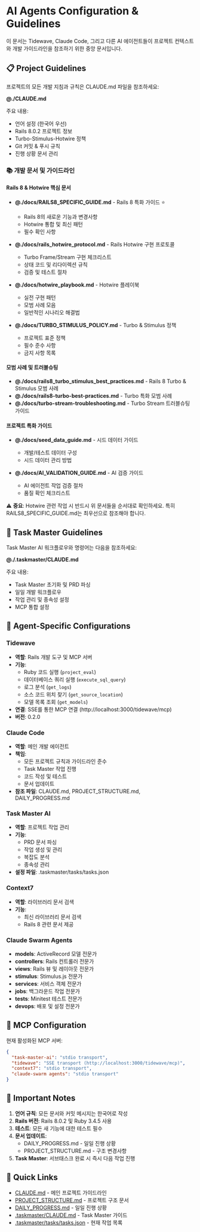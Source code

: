 # AI Agents Configuration & Guidelines

이 문서는 Tidewave, Claude Code, 그리고 다른 AI 에이전트들이 프로젝트 컨텍스트와 개발 가이드라인을 참조하기 위한 중앙 문서입니다.

## 📋 Project Guidelines

프로젝트의 모든 개발 지침과 규칙은 CLAUDE.md 파일을 참조하세요:

**@./CLAUDE.md**

주요 내용:
- 언어 설정 (한국어 우선)
- Rails 8.0.2 프로젝트 정보
- Turbo-Stimulus-Hotwire 정책
- Git 커밋 & 푸시 규칙
- 진행 상황 문서 관리

### 📚 개발 문서 및 가이드라인

#### Rails 8 & Hotwire 핵심 문서
- **@./docs/RAILS8_SPECIFIC_GUIDE.md** - Rails 8 특화 가이드 ⭐
  - Rails 8의 새로운 기능과 변경사항
  - Hotwire 통합 및 최신 패턴
  - 필수 확인 사항

- **@./docs/rails_hotwire_protocol.md** - Rails Hotwire 구현 프로토콜
  - Turbo Frame/Stream 구현 체크리스트
  - 상태 코드 및 리다이렉션 규칙
  - 검증 및 테스트 절차

- **@./docs/hotwire_playbook.md** - Hotwire 플레이북
  - 실전 구현 패턴
  - 모범 사례 모음
  - 일반적인 시나리오 해결법

- **@./docs/TURBO_STIMULUS_POLICY.md** - Turbo & Stimulus 정책
  - 프로젝트 표준 정책
  - 필수 준수 사항
  - 금지 사항 목록

#### 모범 사례 및 트러블슈팅
- **@./docs/rails8_turbo_stimulus_best_practices.md** - Rails 8 Turbo & Stimulus 모범 사례
- **@./docs/rails8-turbo-best-practices.md** - Turbo 특화 모범 사례
- **@./docs/turbo-stream-troubleshooting.md** - Turbo Stream 트러블슈팅 가이드

#### 프로젝트 특화 가이드
- **@./docs/seed_data_guide.md** - 시드 데이터 가이드
  - 개발/테스트 데이터 구성
  - 시드 데이터 관리 방법

- **@./docs/AI_VALIDATION_GUIDE.md** - AI 검증 가이드
  - AI 에이전트 작업 검증 절차
  - 품질 확인 체크리스트

⚠️ **중요**: Hotwire 관련 작업 시 반드시 위 문서들을 순서대로 확인하세요. 특히 RAILS8_SPECIFIC_GUIDE.md는 최우선으로 참조해야 합니다.

## 🚀 Task Master Guidelines

Task Master AI 워크플로우와 명령어는 다음을 참조하세요:

**@./.taskmaster/CLAUDE.md**

주요 내용:
- Task Master 초기화 및 PRD 파싱
- 일일 개발 워크플로우
- 작업 관리 및 종속성 설정
- MCP 통합 설정

## 🤖 Agent-Specific Configurations

### Tidewave
- **역할**: Rails 개발 도구 및 MCP 서버
- **기능**: 
  - Ruby 코드 실행 (`project_eval`)
  - 데이터베이스 쿼리 실행 (`execute_sql_query`)
  - 로그 분석 (`get_logs`)
  - 소스 코드 위치 찾기 (`get_source_location`)
  - 모델 목록 조회 (`get_models`)
- **연결**: SSE를 통한 MCP 연결 (http://localhost:3000/tidewave/mcp)
- **버전**: 0.2.0

### Claude Code
- **역할**: 메인 개발 에이전트
- **책임**:
  - 모든 프로젝트 규칙과 가이드라인 준수
  - Task Master 작업 진행
  - 코드 작성 및 테스트
  - 문서 업데이트
- **참조 파일**: CLAUDE.md, PROJECT_STRUCTURE.md, DAILY_PROGRESS.md

### Task Master AI
- **역할**: 프로젝트 작업 관리
- **기능**:
  - PRD 문서 파싱
  - 작업 생성 및 관리
  - 복잡도 분석
  - 종속성 관리
- **설정 파일**: .taskmaster/tasks/tasks.json

### Context7
- **역할**: 라이브러리 문서 검색
- **기능**:
  - 최신 라이브러리 문서 검색
  - Rails 8 관련 문서 제공

### Claude Swarm Agents
- **models**: ActiveRecord 모델 전문가
- **controllers**: Rails 컨트롤러 전문가
- **views**: Rails 뷰 및 레이아웃 전문가
- **stimulus**: Stimulus.js 전문가
- **services**: 서비스 객체 전문가
- **jobs**: 백그라운드 작업 전문가
- **tests**: Minitest 테스트 전문가
- **devops**: 배포 및 설정 전문가

## 🔧 MCP Configuration

현재 활성화된 MCP 서버:
```json
{
  "task-master-ai": "stdio transport",
  "tidewave": "SSE transport (http://localhost:3000/tidewave/mcp)",
  "context7": "stdio transport",
  "claude-swarm agents": "stdio transport"
}
```

## 📌 Important Notes

1. **언어 규칙**: 모든 문서와 커밋 메시지는 한국어로 작성
2. **Rails 버전**: Rails 8.0.2 및 Ruby 3.4.5 사용
3. **테스트**: 모든 새 기능에 대한 테스트 필수
4. **문서 업데이트**: 
   - DAILY_PROGRESS.md - 일일 진행 상황
   - PROJECT_STRUCTURE.md - 구조 변경사항
5. **Task Master**: 서브태스크 완료 시 즉시 다음 작업 진행

## 🔗 Quick Links

- [CLAUDE.md](./CLAUDE.md) - 메인 프로젝트 가이드라인
- [PROJECT_STRUCTURE.md](./PROJECT_STRUCTURE.md) - 프로젝트 구조 문서
- [DAILY_PROGRESS.md](./DAILY_PROGRESS.md) - 일일 진행 상황
- [.taskmaster/CLAUDE.md](./.taskmaster/CLAUDE.md) - Task Master 가이드
- [.taskmaster/tasks/tasks.json](./.taskmaster/tasks/tasks.json) - 현재 작업 목록